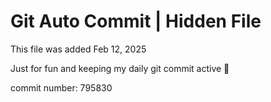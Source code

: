 # Git Auto Commit | Hidden File

This file was added Feb 12, 2025

Just for fun and keeping my daily git commit active 🤪

commit number: 795830
